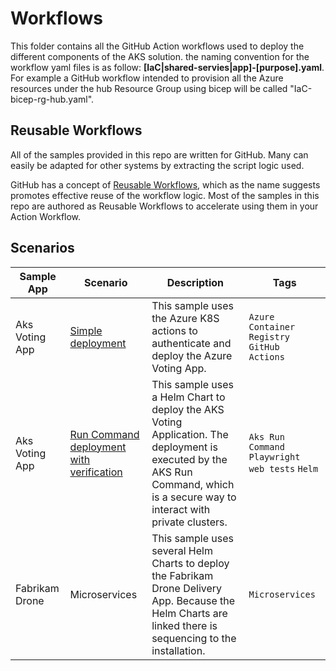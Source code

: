 # Workflows

This folder contains all the GitHub Action workflows used to deploy the different components of the AKS solution. the naming convention for the workflow yaml files is as follow:
**[IaC|shared-servies|app]-[purpose].yaml**. For example a GitHub workflow intended to provision all the Azure resources under the hub Resource Group using bicep will be called "IaC-bicep-rg-hub.yaml". 
 
## Reusable Workflows

All of the samples provided in this repo are written for GitHub. Many can easily be adapted for other systems by extracting the script logic used.

GitHub has a concept of [Reusable Workflows](https://docs.github.com/en/actions/learn-github-actions/reusing-workflows), which as the name suggests promotes effective reuse of the workflow logic. Most of the samples in this repo are authored as Reusable Workflows to accelerate using them in your Action Workflow.

## Scenarios

| Sample App     | Scenario                                                                     | Description                                                                                                                                                                     | Tags                                            |
| -------------- | ---------------------------------------------------------------------------- | ------------------------------------------------------------------------------------------------------------------------------------------------------------------------------- | ----------------------------------------------- |
| Aks Voting App | [Simple deployment](docs/app-azurevote-actions.md)                           | This sample uses the Azure K8S actions to authenticate and deploy the Azure Voting App.                                                                                         | `Azure Container Registry` `GitHub Actions`     |
| Aks Voting App | [Run Command deployment with verification](docs/app-azurevote-helmruncmd.md) | This sample uses a Helm Chart to deploy the AKS Voting Application. The deployment is executed by the AKS Run Command, which is a secure way to interact with private clusters. | `Aks Run Command` `Playwright web tests` `Helm` |
| Fabrikam Drone | Microservices                                                                | This sample uses several Helm Charts to deploy the Fabrikam Drone Delivery App. Because the Helm Charts are linked there is sequencing to the installation.                     | `Microservices`                                 |

